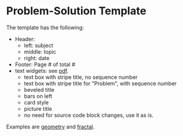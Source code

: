 # Problem-Solution Template

The template has the following:
- Header:
    - left: subject
    - middle: topic
    - right: date
- Footer: Page # of total #
- text widgets: see [pdf](out/text_color_box_test.pdf).
    - text box with stripe title, no sequence number
    - text box with stripe title for "Problem", with sequence number
    - beveled title
    - bars on left
    - card style
    - picture title
    - no need for source code block changes, use it as is.

Examples are [geometry](out/example_geometry.pdf) and [fractal](out/example_fractal.pdf).
